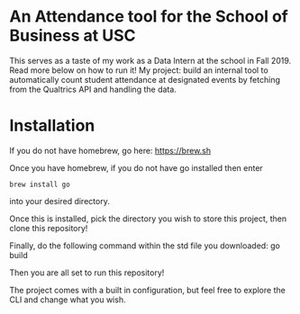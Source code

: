 # An Attendance tool for the School of Business at USC

This serves as a taste of my work as a Data Intern at the school in Fall 2019. Read more below on how to run it!
My project: build an internal tool to automatically count student attendance at designated events by fetching from the 
Qualtrics API and handling the data. 

# Installation

If you do not have homebrew, go here: https://brew.sh

Once you have homebrew, if you do not have go installed then enter
	
	brew install go

into your desired directory.

Once this is installed, pick the directory you wish to store this project, then 
clone this repository!

Finally, do the following command within the std file you downloaded: 
        go build 

Then you are all set to run this repository!

The project comes with a built in configuration, but feel free to explore the CLI and change what you wish.


